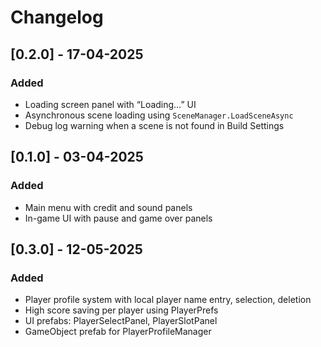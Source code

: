 # Changelog

## [0.2.0] - 17-04-2025
### Added
- Loading screen panel with “Loading…” UI
- Asynchronous scene loading using `SceneManager.LoadSceneAsync`
- Debug log warning when a scene is not found in Build Settings

## [0.1.0] - 03-04-2025
### Added
- Main menu with credit and sound panels
- In-game UI with pause and game over panels

## [0.3.0] - 12-05-2025
### Added
- Player profile system with local player name entry, selection, deletion
- High score saving per player using PlayerPrefs
- UI prefabs: PlayerSelectPanel, PlayerSlotPanel
- GameObject prefab for PlayerProfileManager
